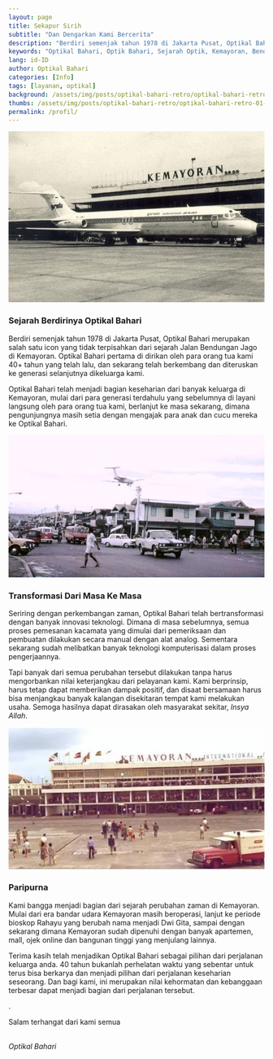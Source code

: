 ```yaml
---
layout: page
title: Sekapur Sirih
subtitle: "Dan Dengarkan Kami Bercerita"
description: "Berdiri semenjak tahun 1978 di Jakarta Pusat, Optikal Bahari merupakan salah satu icon yang tidak terpisahkan dari sejarah Jalan Bendungan Jago di Kemayoran. Optikal Bahari pertama di dirikan oleh para orang tua kami 40 tahun yang telah lalu, dan sekarang telah diteruskan ke generasi selanjutnya dikeluarga kami."
keywords: "Optikal Bahari, Optik Bahari, Sejarah Optik, Kemayoran, Bendungan Jago, Benjo"
lang: id-ID
author: Optikal Bahari
categories: [Info]
tags: [layanan, optikal]
background: /assets/img/posts/optikal-bahari-retro/optikal-bahari-retro-01.jpg
thumbs: /assets/img/posts/optikal-bahari-retro/optikal-bahari-retro-01-min.jpg
permalink: /profil/
---
```


<div class="card shadow p-3 bg-white mb-5">
  <img
    src="/assets/img/profil/bandar-udara-kemayoran.jpeg"
    class="card-img-top"
    alt="bandar-udara-kemayoran">
  <div class="card-body">
    <h3 class="card-title">
      Sejarah Berdirinya Optikal Bahari
    </h3>
    <p class="card-text">
      Berdiri semenjak tahun 1978 di Jakarta Pusat, Optikal Bahari merupakan salah satu icon yang tidak terpisahkan dari sejarah Jalan Bendungan Jago di Kemayoran. Optikal Bahari pertama di dirikan oleh para orang tua kami 40+ tahun yang telah lalu, dan sekarang telah berkembang dan diteruskan ke generasi selanjutnya dikeluarga kami.
    </p>
    <p>
      Optikal Bahari telah menjadi bagian keseharian dari banyak keluarga di Kemayoran, mulai dari para generasi terdahulu yang sebelumnya di layani langsung oleh para orang tua kami, berlanjut ke masa sekarang, dimana pengunjungnya masih setia dengan mengajak para anak dan cucu mereka ke Optikal Bahari.
    </p>
  </div>
</div>

<div class="card shadow p-3 bg-white mb-5">
  <img
    src="/assets/img/profil/jalan-h-jiung.jpg"
    class="card-img-top"
    title="jalan-h-jiung"
    alt="jalan h jiung">
  <div class="card-body">
    <h3 class="card-title">
      Transformasi Dari Masa Ke Masa
    </h3>
    <p class="card-text">
      Seriring dengan perkembangan zaman, Optikal Bahari telah bertransformasi dengan banyak innovasi teknologi. Dimana di masa sebelumnya, semua proses pemesanan kacamata yang dimulai dari pemeriksaan dan pembuatan dilakukan secara manual dengan alat analog. Sementara sekarang sudah melibatkan banyak teknologi komputerisasi dalam proses pengerjaannya.
    </p>
    <p>
      Tapi banyak dari semua perubahan tersebut dilakukan tanpa harus mengorbankan nilai keterjangkau dari pelayanan kami. Kami berprinsip, harus tetap dapat memberikan dampak positif, dan disaat bersamaan harus bisa menjangkau banyak kalangan disekitaran tempat kami melakukan usaha. Semoga hasilnya dapat dirasakan oleh masyarakat sekitar,
      <em>Insya Allah</em>.
    </p>
  </div>
</div>

<div class="card shadow p-3 bg-white mb-5">
  <img
    src="/assets/img/profil/bandar-udara-kemayoran-80an.jpg"
    class="card-img-top"
    title="bandar-udara-kemayoran-80an"
    alt="bandar-udara-kemayoran-80an.jpg">
  <div class="card-body">
    <h3 class="card-title">
      Paripurna
    </h3>
    <p class="card-text">
      Kami bangga menjadi bagian dari sejarah perubahan zaman di Kemayoran. Mulai dari era bandar udara Kemayoran masih beroperasi, lanjut ke periode bioskop Rahayu yang berubah nama menjadi Dwi Gita, sampai dengan sekarang dimana Kemayoran sudah dipenuhi dengan banyak apartemen, mall, ojek online dan bangunan tinggi yang menjulang lainnya.
    </p>
    <p>
      Terima kasih telah menjadikan Optikal Bahari sebagai pilihan dari perjalanan keluarga anda. 40 tahun bukanlah perhelatan waktu yang sebentar untuk terus bisa berkarya dan menjadi pilihan dari perjalanan keseharian seseorang. Dan bagi kami, ini merupakan nilai kehormatan dan kebanggaan terbesar dapat menjadi bagian dari perjalanan tersebut.
    </p>.
    <p>
      Salam terhangat dari kami semua
    </p>
    <br/>
    <em>Optikal Bahari</em>
  </div>
</div>